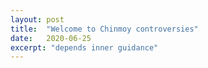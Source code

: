 ```yaml
---
layout: post
title:  "Welcome to Chinmoy controversies"
date:   2020-06-25
excerpt: "depends inner guidance"
---
```

